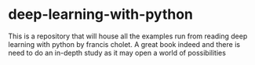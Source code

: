 # deep-learning-with-python
This is a repository that will house all the examples run from reading deep learning with python by francis cholet. A great book indeed and there is need to do an in-depth study as it may open a world of possibilities 
